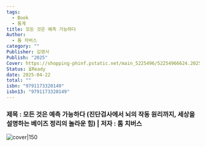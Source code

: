 ```yaml
---
tags:
  - Book
  - 통계
title: 모든 것은 예측 가능하다
Author:
  - 톰 치버스
category: ""
Publisher: 김영사
Publish: "2025"
Cover: https://shopping-phinf.pstatic.net/main_5225496/52254966624.20250105072448.jpg
Status: ⏳Ready
date: 2025-04-22
total: ""
isbn: "9791173320149"
isbn13: "9791173320149"
---
```


### 제목 : 모든 것은 예측 가능하다 (진단검사에서 뇌의 작동 원리까지, 세상을 설명하는 베이즈 정리의 놀라운 힘)    | 저자 : 톰 치버스
![cover|150](https://shopping-phinf.pstatic.net/main_5225496/52254966624.20250105072448.jpg)